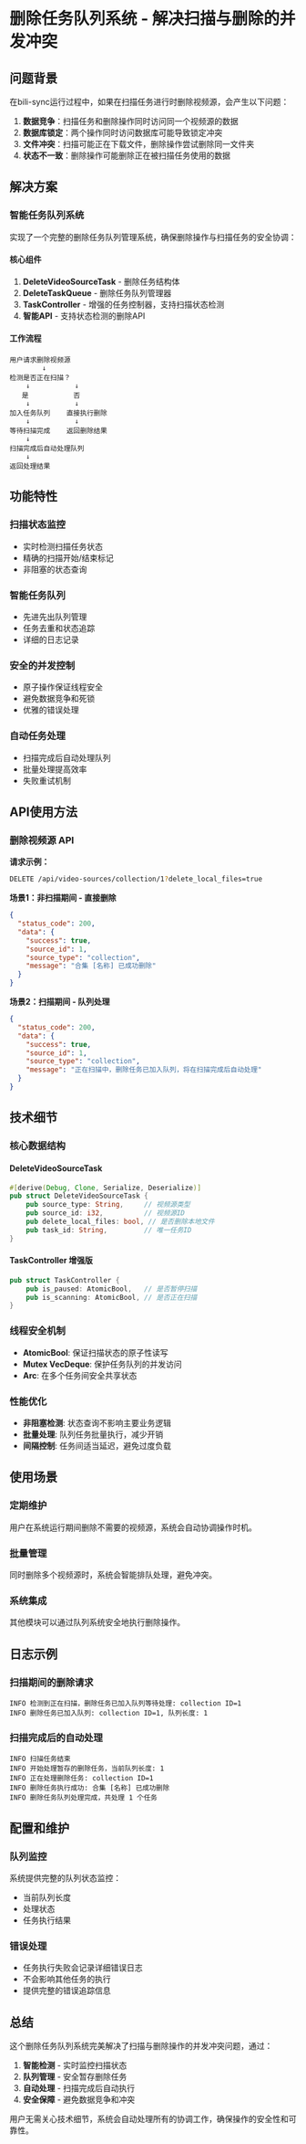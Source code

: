 # 删除任务队列系统 - 解决扫描与删除的并发冲突

## 问题背景

在bili-sync运行过程中，如果在扫描任务进行时删除视频源，会产生以下问题：

1. **数据竞争**：扫描任务和删除操作同时访问同一个视频源的数据
2. **数据库锁定**：两个操作同时访问数据库可能导致锁定冲突
3. **文件冲突**：扫描可能正在下载文件，删除操作尝试删除同一文件夹
4. **状态不一致**：删除操作可能删除正在被扫描任务使用的数据

## 解决方案

### 智能任务队列系统

实现了一个完整的删除任务队列管理系统，确保删除操作与扫描任务的安全协调：

#### 核心组件

1. **DeleteVideoSourceTask** - 删除任务结构体
2. **DeleteTaskQueue** - 删除任务队列管理器
3. **TaskController** - 增强的任务控制器，支持扫描状态检测
4. **智能API** - 支持状态检测的删除API

#### 工作流程

```
用户请求删除视频源
        ↓
检测是否正在扫描？
    ↓           ↓
   是           否
    ↓           ↓
加入任务队列    直接执行删除
    ↓           ↓
等待扫描完成    返回删除结果
    ↓
扫描完成后自动处理队列
    ↓
返回处理结果
```

## 功能特性

### 扫描状态监控
- 实时检测扫描任务状态
- 精确的扫描开始/结束标记
- 非阻塞的状态查询

### 智能任务队列
- 先进先出队列管理
- 任务去重和状态追踪
- 详细的日志记录

### 安全的并发控制
- 原子操作保证线程安全
- 避免数据竞争和死锁
- 优雅的错误处理

### 自动任务处理
- 扫描完成后自动处理队列
- 批量处理提高效率
- 失败重试机制

## API使用方法

### 删除视频源 API

**请求示例：**
```bash
DELETE /api/video-sources/collection/1?delete_local_files=true
```

**场景1：非扫描期间 - 直接删除**
```json
{
  "status_code": 200,
  "data": {
    "success": true,
    "source_id": 1,
    "source_type": "collection",
    "message": "合集 [名称] 已成功删除"
  }
}
```

**场景2：扫描期间 - 队列处理**
```json
{
  "status_code": 200,
  "data": {
    "success": true,
    "source_id": 1,
    "source_type": "collection",
    "message": "正在扫描中，删除任务已加入队列，将在扫描完成后自动处理"
  }
}
```

## 技术细节

### 核心数据结构

#### DeleteVideoSourceTask
```rust
#[derive(Debug, Clone, Serialize, Deserialize)]
pub struct DeleteVideoSourceTask {
    pub source_type: String,     // 视频源类型
    pub source_id: i32,          // 视频源ID
    pub delete_local_files: bool, // 是否删除本地文件
    pub task_id: String,         // 唯一任务ID
}
```

#### TaskController 增强版
```rust
pub struct TaskController {
    pub is_paused: AtomicBool,   // 是否暂停扫描
    pub is_scanning: AtomicBool, // 是否正在扫描
}
```

### 线程安全机制

- **AtomicBool**: 保证扫描状态的原子性读写
- **Mutex VecDeque**: 保护任务队列的并发访问
- **Arc**: 在多个任务间安全共享状态

### 性能优化

- **非阻塞检测**: 状态查询不影响主要业务逻辑
- **批量处理**: 队列任务批量执行，减少开销
- **间隔控制**: 任务间适当延迟，避免过度负载

## 使用场景

### 定期维护
用户在系统运行期间删除不需要的视频源，系统会自动协调操作时机。

### 批量管理
同时删除多个视频源时，系统会智能排队处理，避免冲突。

### 系统集成
其他模块可以通过队列系统安全地执行删除操作。

## 日志示例

### 扫描期间的删除请求
```
INFO 检测到正在扫描，删除任务已加入队列等待处理: collection ID=1
INFO 删除任务已加入队列: collection ID=1, 队列长度: 1
```

### 扫描完成后的自动处理
```
INFO 扫描任务结束
INFO 开始处理暂存的删除任务，当前队列长度: 1
INFO 正在处理删除任务: collection ID=1 
INFO 删除任务执行成功: 合集 [名称] 已成功删除
INFO 删除任务队列处理完成，共处理 1 个任务
```

## 配置和维护

### 队列监控
系统提供完整的队列状态监控：
- 当前队列长度
- 处理状态
- 任务执行结果

### 错误处理
- 任务执行失败会记录详细错误日志
- 不会影响其他任务的执行
- 提供完整的错误追踪信息

## 总结

这个删除任务队列系统完美解决了扫描与删除操作的并发冲突问题，通过：

1. **智能检测** - 实时监控扫描状态
2. **队列管理** - 安全暂存删除任务  
3. **自动处理** - 扫描完成后自动执行
4. **安全保障** - 避免数据竞争和冲突

用户无需关心技术细节，系统会自动处理所有的协调工作，确保操作的安全性和可靠性。 